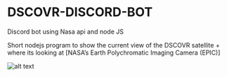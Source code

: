 # DSCOVR-DISCORD-BOT
Discord bot using Nasa api and node JS

Short nodejs program to show the current view of the DSCOVR satellite + where its looking at  [NASA’s Earth Polychromatic Imaging Camera (EPIC)]

![alt text](https://i.imgur.com/VUqA0mU.png)
